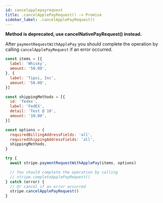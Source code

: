 ```yaml
---
id: cancelapplepayrequest
title: .cancelApplePayRequest() -> Promise
sidebar_label: .cancelApplePayRequest()
---
```


__Method is deprecated, use cancelNativePayRequest() instead.__

After `paymentRequestWithApplePay` you should complete the operation by calling `cancelApplePayRequest` if an error occurred.

```js
const items = [{
  label: 'Whisky',
  amount: '50.00',
}, {
  label: 'Tipsi, Inc',
  amount: '50.00',
}]

const shippingMethods = [{
  id: 'fedex',
  label: 'FedEX',
  detail: 'Test @ 10',
  amount: '10.00',
}]

const options = {
  requiredBillingAddressFields: 'all',
  requiredShippingAddressFields: 'all',
  shippingMethods,
}

try {
  await stripe.paymentRequestWithApplePay(items, options)

  // You should complete the operation by calling
  // stripe.completeApplePayRequest()
} catch (error) {
  // Or cancel if an error occurred
  stripe.cancelApplePayRequest()
}
```
